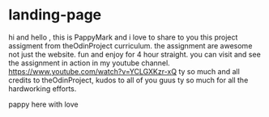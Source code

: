 # landing-page
hi and hello , this is PappyMark and i love to share to you this project assigment from theOdinProject curriculum. the assignment are awesome not just the website. fun and enjoy for 4 hour straight.
you can visit and see the assignment in action in my youtube channel. https://www.youtube.com/watch?v=YCLGXKzr-xQ
ty so much and all credits to theOdinProject, kudos to all of you guus ty so much for all the hardworking efforts.

pappy here with love 
